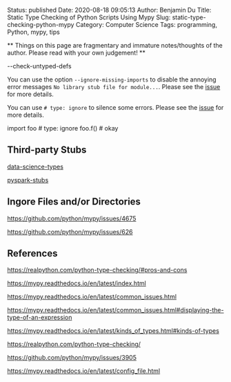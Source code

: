 Status: published
Date: 2020-08-18 09:05:13
Author: Benjamin Du
Title: Static Type Checking of Python Scripts Using Mypy
Slug: static-type-checking-python-mypy
Category: Computer Science
Tags: programming, Python, mypy, tips

**
Things on this page are fragmentary and immature notes/thoughts of the author.
Please read with your own judgement!
**


--check-untyped-defs

You can use the option `--ignore-missing-imports` to disable the annoying error messages `No library stub file for module...`.
Please see the [issue](https://github.com/python/mypy/issues/3905) for more details.

You can use `# type: ignore` to silence some errors.
Please see the [issue](https://github.com/python/mypy/issues/500) for more details.

import foo # type: ignore
foo.f()  # okay

## Third-party Stubs

[data-science-types](https://github.com/predictive-analytics-lab/data-science-types)

[pyspark-stubs](https://github.com/zero323/pyspark-stubs)

## Ingore Files and/or Directories

https://github.com/python/mypy/issues/4675

https://github.com/python/mypy/issues/626

## References

https://realpython.com/python-type-checking/#pros-and-cons

https://mypy.readthedocs.io/en/latest/index.html

https://mypy.readthedocs.io/en/latest/common_issues.html

https://mypy.readthedocs.io/en/latest/common_issues.html#displaying-the-type-of-an-expression

https://mypy.readthedocs.io/en/latest/kinds_of_types.html#kinds-of-types

https://realpython.com/python-type-checking/

https://github.com/python/mypy/issues/3905

https://mypy.readthedocs.io/en/latest/config_file.html